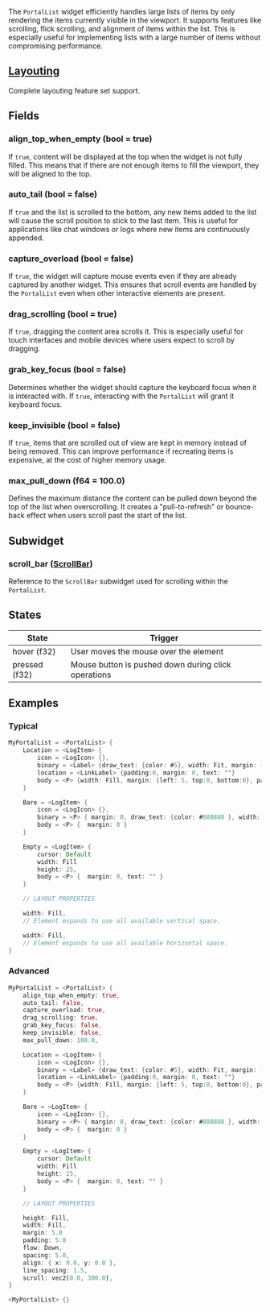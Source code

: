 The `PortalList` widget efficiently handles large lists of items by only rendering the items currently visible in the viewport. It supports features like scrolling, flick scrolling, and alignment of items within the list. This is especially useful for implementing lists with a large number of items without compromising performance.

## [Layouting](Layouting.md)

Complete layouting feature set support.

## Fields

### align_top_when_empty (bool = true)

If `true`, content will be displayed at the top when the widget is not fully filled. This means that if there are not enough items to fill the viewport, they will be aligned to the top.

### auto_tail (bool = false)

If `true` and the list is scrolled to the bottom, any new items added to the list will cause the scroll position to stick to the last item. This is useful for applications like chat windows or logs where new items are continuously appended.

### capture_overload (bool = false)

If `true`, the widget will capture mouse events even if they are already captured by another widget. This ensures that scroll events are handled by the `PortalList` even when other interactive elements are present.

### drag_scrolling (bool = true)

If `true`, dragging the content area scrolls it. This is especially useful for touch interfaces and mobile devices where users expect to scroll by dragging.

### grab_key_focus (bool = false)

Determines whether the widget should capture the keyboard focus when it is interacted with. If `true`, interacting with the `PortalList` will grant it keyboard focus.

### keep_invisible (bool = false)

If `true`, items that are scrolled out of view are kept in memory instead of being removed. This can improve performance if recreating items is expensive, at the cost of higher memory usage.

### max_pull_down (f64 = 100.0)

Defines the maximum distance the content can be pulled down beyond the top of the list when overscrolling. It creates a "pull-to-refresh" or bounce-back effect when users scroll past the start of the list.

## Subwidget

### scroll_bar ([ScrollBar](ScrollBar.md))

Reference to the `ScrollBar` subwidget used for scrolling within the `PortalList`.

## States

| State         | Trigger                                             |
|---------------|-----------------------------------------------------|
| hover (f32)   | User moves the mouse over the element               |
| pressed (f32) | Mouse button is pushed down during click operations |

## Examples

### Typical

```Rust
MyPortalList = <PortalList> {
	Location = <LogItem> {
		icon = <LogIcon> {},
		binary = <Label> {draw_text: {color: #5}, width: Fit, margin: {right: 4, top:0, bottom:0}, padding: 0, draw_text: {wrap: Word}}
		location = <LinkLabel> {padding:0, margin: 0, text: ""}
		body = <P> {width: Fill, margin: {left: 5, top:0, bottom:0}, padding: 0, draw_text: {wrap: Word}}
	}

	Bare = <LogItem> {
		icon = <LogIcon> {},
		binary = <P> { margin: 0, draw_text: {color: #888888 }, width: Fit }
		body = <P> {  margin: 0 }
	}

	Empty = <LogItem> {
		cursor: Default
		width: Fill
		height: 25,
		body = <P> {  margin: 0, text: "" }
	}

	// LAYOUT PROPERTIES

	width: Fill,
	// Element expands to use all available vertical space.

	width: Fill,
	// Element expands to use all available horizontal space.
}
```

### Advanced
```Rust
MyPortalList = <PortalList> {
	align_top_when_empty: true,
	auto_tail: false,
	capture_overload: true,
	drag_scrolling: true,
	grab_key_focus: false,
	keep_invisible: false,
	max_pull_down: 100.0,

	Location = <LogItem> {
		icon = <LogIcon> {},
		binary = <Label> {draw_text: {color: #5}, width: Fit, margin: {right: 4, top:0, bottom:0}, padding: 0, draw_text: {wrap: Word}}
		location = <LinkLabel> {padding:0, margin: 0, text: ""}
		body = <P> {width: Fill, margin: {left: 5, top:0, bottom:0}, padding: 0, draw_text: {wrap: Word}}
	}

	Bare = <LogItem> {
		icon = <LogIcon> {},
		binary = <P> { margin: 0, draw_text: {color: #888888 }, width: Fit }
		body = <P> {  margin: 0 }
	}

	Empty = <LogItem> {
		cursor: Default
		width: Fill
		height: 25,
		body = <P> {  margin: 0, text: "" }
	}

	// LAYOUT PROPERTIES

	height: Fill,
	width: Fill,
	margin: 5.0
	padding: 5.0
	flow: Down,
	spacing: 5.0,
	align: { x: 0.0, y: 0.0 },
	line_spacing: 1.5,
	scroll: vec2(0.0, 300.0),
}

<MyPortalList> {}
```

